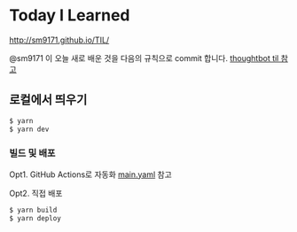 # Today I Learned

http://sm9171.github.io/TIL/


@sm9171 이 오늘 새로 배운 것을 다음의 규칙으로 commit 합니다. [thoughtbot til 참고](https://github.com/thoughtbot/til)

## 로컬에서 띄우기
```bash
$ yarn
$ yarn dev
```

### 빌드 및 배포

Opt1. GitHub Actions로 자동화
[main.yaml](https://github.com/milooy/TIL/blob/master/.github/workflows/main.yml) 참고

Opt2. 직접 배포
```bash
$ yarn build
$ yarn deploy